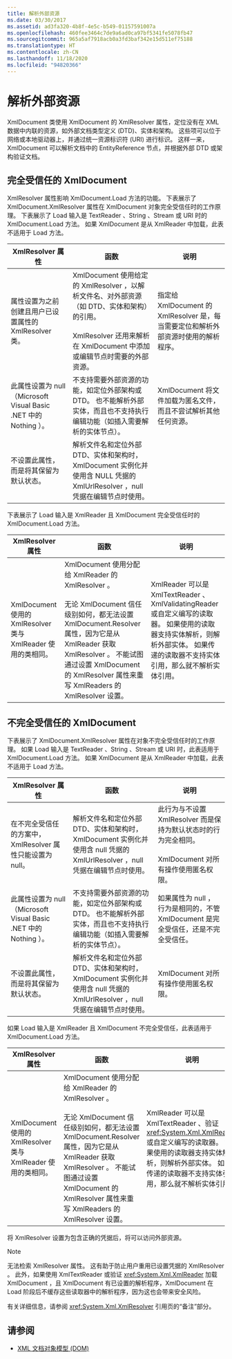 ```yaml
---
title: 解析外部资源
ms.date: 03/30/2017
ms.assetid: ad3fa320-4b8f-4e5c-b549-01157591007a
ms.openlocfilehash: 460fee3464c7de9a6ad0ca97bf5341fe5078fb47
ms.sourcegitcommit: 965a5af7918acb0a3fd3baf342e15d511ef75188
ms.translationtype: HT
ms.contentlocale: zh-CN
ms.lasthandoff: 11/18/2020
ms.locfileid: "94820366"
---
```

# <a name="resolving-external-resources"></a>解析外部资源
XmlDocument  类使用 XmlDocument  的 XmlResolver  属性，定位没有在 XML 数据中内联的资源，如外部文档类型定义 (DTD)、实体和架构。 这些项可以位于网络或本地驱动器上，并通过统一资源标识符 (URI) 进行标识。 这样一来，XmlDocument  可以解析文档中的 EntityReference  节点，并根据外部 DTD 或架构验证文档。  
  
## <a name="fully-trusted-xmldocument"></a>完全受信任的 XmlDocument  
 XmlResolver  属性影响 XmlDocument.Load  方法的功能。 下表展示了 XmlDocument.XmlResolver  属性在 XmlDocument  对象完全受信任时的工作原理。 下表展示了 Load 输入是 TextReader  、String  、Stream  或 URI  时的 XmlDocument.Load  方法。 如果 XmlDocument  是从 XmlReader  中加载，此表不适用于 Load  方法。  
  
|XmlResolver 属性|函数|说明|  
|--------------------------|--------------|-----------|  
|属性设置为之前创建且用户已设置属性的 XmlResolver  类。|XmlDocument  使用给定的 XmlResolver  ，以解析文件名、对外部资源（如 DTD、实体和架构）的引用。<br /><br /> XmlResolver  还用来解析在 XmlDocument  中添加或编辑节点时需要的外部资源。|指定给 XmlDocument  的 XmlResolver  是，每当需要定位和解析外部资源时使用的解析程序。|  
|此属性设置为 null  （Microsoft Visual Basic .NET 中的 Nothing  ）。|不支持需要外部资源的功能，如定位外部架构或 DTD。 也不能解析外部实体，而且也不支持执行编辑功能（如插入需要解析的实体节点）。|XmlDocument  将文件加载为匿名文件，而且不尝试解析其他任何资源。|  
|不设置此属性，而是将其保留为默认状态。|解析文件名和定位外部 DTD、实体和架构时，XmlDocument  实例化并使用含 NULL 凭据的 XmlUrlResolver  ，null  凭据在编辑节点时使用。||  
  
 下表展示了 Load  输入是 XmlReader  且 XmlDocument  完全受信任时的 XmlDocument.Load  方法。  
  
|XmlResolver 属性|函数|说明|  
|--------------------------|--------------|-----------|  
|XmlDocument  使用的 XmlResolver  类与 XmlReader  使用的类相同。|XmlDocument  使用分配给 XmlReader  的 XmlResolver  。<br /><br /> 无论 XmlDocument  信任级别如何，都无法设置 XmlDocument.Resolver  属性，因为它是从 XmlReader  获取 XmlResolver  。 不能试图通过设置 XmlDocument  的 XmlResolver  属性来重写 XmlReaders  的 XmlResolver  设置。|XmlReader  可以是 XmlTextReader  、XmlValidatingReader  或自定义编写的读取器。 如果使用的读取器支持实体解析，则解析外部实体。 如果传递的读取器不支持实体引用，那么就不解析实体引用。|  
  
## <a name="semi-trusted-xmldocument"></a>不完全受信任的 XmlDocument  
 下表展示了 XmlDocument.XmlResolver  属性在对象不完全受信任时的工作原理。 如果 Load 输入是 TextReader  、String  、Stream  或 URI  时，此表适用于 XmlDocument.Load  方法。 如果 XmlDocument  是从 XmlReader  中加载，此表不适用于 Load  方法。  
  
|XmlResolver 属性|函数|说明|  
|--------------------------|--------------|-----------|  
|在不完全受信任的方案中，XmlResolver  属性只能设置为 null。|解析文件名和定位外部 DTD、实体和架构时，XmlDocument  实例化并使用含 null  凭据的 XmlUrlResolver  ，null  凭据在编辑节点时使用。|此行为与不设置  XmlResolver 而是保持为默认状态时的行为完全相同。<br /><br /> XmlDocument  对所有操作使用匿名权限。|  
|此属性设置为 null  （Microsoft Visual Basic .NET 中的 Nothing  ）。|不支持需要外部资源的功能，如定位外部架构或 DTD。 也不能解析外部实体，而且也不支持执行编辑功能（如插入需要解析的实体节点）。|如果属性为 null  ，行为是相同的，不管 XmlDocument  是完全受信任，还是不完全受信任。|  
|不设置此属性，而是将其保留为默认状态。|解析文件名和定位外部 DTD、实体和架构时，XmlDocument  实例化并使用含 null  凭据的 XmlUrlResolver  ，null  凭据在编辑节点时使用。|XmlDocument  对所有操作使用匿名权限。|  
  
 如果 Load  输入是 XmlReader  且 XmlDocument  不完全受信任，此表适用于 XmlDocument.Load  方法。  
  
|XmlResolver 属性|函数|说明|  
|--------------------------|--------------|-----------|  
|XmlDocument  使用的 XmlResolver  类与 XmlReader  使用的类相同。|XmlDocument  使用分配给 XmlReader  的 XmlResolver  。<br /><br /> 无论 XmlDocument  信任级别如何，都无法设置 XmlDocument.Resolver  属性，因为它是从 XmlReader  获取 XmlResolver  。 不能试图通过设置 XmlDocument  的 XmlResolver  属性来重写 XmlReaders  的 XmlResolver  设置。|XmlReader  可以是 XmlTextReader  、验证 <xref:System.Xml.XmlReader> 或自定义编写的读取器。 如果使用的读取器支持实体解析，则解析外部实体。 如果传递的读取器不支持实体引用，那么就不解析实体引用。|  
  
 将 XmlResolver 设置为包含正确的凭据后，将可以访问外部资源。  
  
> [!NOTE]
> 无法检索 XmlResolver  属性。 这有助于防止用户重用已设置凭据的 XmlResolver  。 此外，如果使用 XmlTextReader  或验证 <xref:System.Xml.XmlReader> 加载 XmlDocument  ，且 XmlDocument  有已设置的解析程序，XmlDocument  在 Load  阶段后不缓存这些读取器中的解析程序，因为这也会带来安全风险。  
  
 有关详细信息，请参阅 <xref:System.Xml.XmlResolver> 引用页的“备注”部分。  
  
## <a name="see-also"></a>请参阅

- [XML 文档对象模型 (DOM)](xml-document-object-model-dom.md)
